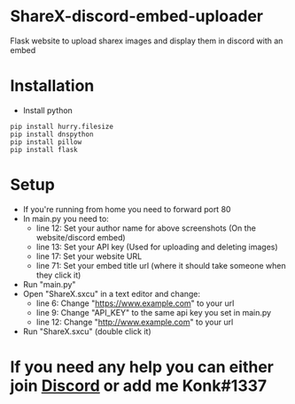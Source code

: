 # ShareX-discord-embed-uploader
Flask website to upload sharex images and display them in discord with an embed

# Installation

* Install python
```
pip install hurry.filesize
pip install dnspython
pip install pillow
pip install flask
```

# Setup
* If you're running from home you need to forward port 80
* In main.py you need to:
  * line 12: Set your author name for above screenshots (On the website/discord embed) 
  * line 13: Set your API key (Used for uploading and deleting images)
  * line 17: Set your website URL
  * line 71: Set your embed title url (where it should take someone when they click it)
* Run "main.py"
* Open "ShareX.sxcu" in a text editor and change:
  * line 6: Change "https://www.example.com" to your url
  * line 9: Change "API_KEY" to the same api key you set in main.py
  * line 12: Change "http://www.example.com" to your url
* Run "ShareX.sxcu" (double click it)



# If you need any help you can either join [Discord](https://discord.gg/uf8KCFhPch) or add me Konk#1337
